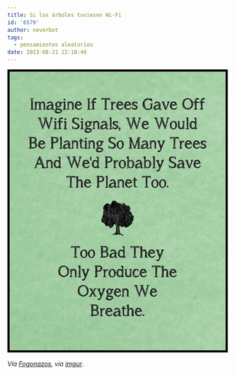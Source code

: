 ```yaml
---
title: Si los árboles tuviesen Wi-Fi
id: '6579'
author: neverbot
tags:
  - pensamientos aleatorios
date: 2013-08-21 22:10:49
---
```


![Wifi on trees](./si-los-arboles-tuviesen-wi-fi/wifi_on_trees.jpg)

_Vía [Fogonazos](http://www.fogonazos.es/2013/08/si-los-arboles-tuvieran-wifi.html), vía [imgur](http://imgur.com/user/rabidus/favorites/caODyOO)_.

